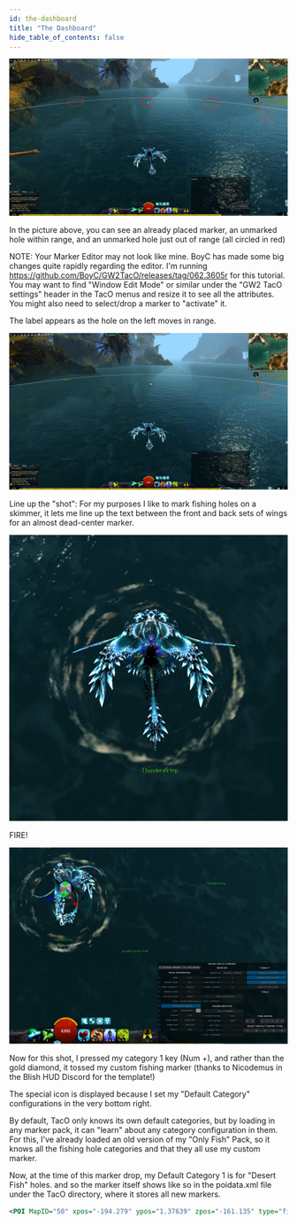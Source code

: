 ```yaml
---
id: the-dashboard
title: "The Dashboard"
hide_table_of_contents: false
---
```


![SYWMAMP3.jpeg](/img/pathing/guides/sywmamp/SYWMAMP3.jpeg)

In the picture above, you can see an already placed marker, an unmarked hole within range, and an unmarked hole just out of range (all circled in red)

NOTE: Your Marker Editor may not look like mine. BoyC has made some big changes quite rapidly regarding the editor. I'm running https://github.com/BoyC/GW2TacO/releases/tag/062.3605r for this tutorial. You may want to find "Window Edit Mode" or similar under the "GW2 TacO settings" header in the TacO menus and resize it to see all the attributes. You might also need to select/drop a marker to "activate" it.

The label appears as the hole on the left moves in range.

![SYWMAMP4.jpeg](/img/pathing/guides/sywmamp/SYWMAMP4.jpeg)

Line up the "shot": For my purposes I like to mark fishing holes on a skimmer, it lets me line up the text between the front and back sets of wings for an almost dead-center marker.

![SYWMAMP5.png](/img/pathing/guides/sywmamp/SYWMAMP5.png)

FIRE!

![SYWMAMP6.png](/img/pathing/guides/sywmamp/SYWMAMP6.png)

Now for this shot, I pressed my category 1 key (Num +), and rather than the gold diamond, it tossed my custom fishing marker (thanks to Nicodemus in the Blish HUD Discord for the template!)

The special icon is displayed because I set my "Default Category" configurations in the very bottom right.

By default, TacO only knows its own default categories, but by loading in any marker pack, it can "learn" about any category configuration in them. For this, I've already loaded an old version of my "Only Fish" Pack, so it knows all the fishing hole categories and that they all use my custom marker.

Now, at the time of this marker drop, my Default Category 1 is for "Desert Fish" holes. and so the marker itself shows like so in the poidata.xml file under the TacO directory, where it stores all new markers.

```xml
<POI MapID="50" xpos="-194.279" ypos="1.37639" zpos="-161.135" type="fishing.fishingholes.desert" GUID="xM5D+V2CUEGt0qIpbEik4g=="/>
```